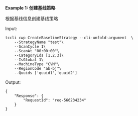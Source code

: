 **Example 1: 创建基线策略**

根据基线信息创建基线策略

Input: 

```
tccli cwp CreateBaselineStrategy --cli-unfold-argument  \
    --StrategyName "test"\
    --ScanCycle 1\
    --ScanAt "00:00:00"\
    --CategoryIds [1,2,3]\
    --IsGlobal 1\
    --MachineType "CVM"\
    --RegionCode "ab-bj"\
    --Quuids ['quuid1','quuid2']
```

Output: 
```
{
    "Response": {
        "RequestId": "req-566234234"
    }
}
```

